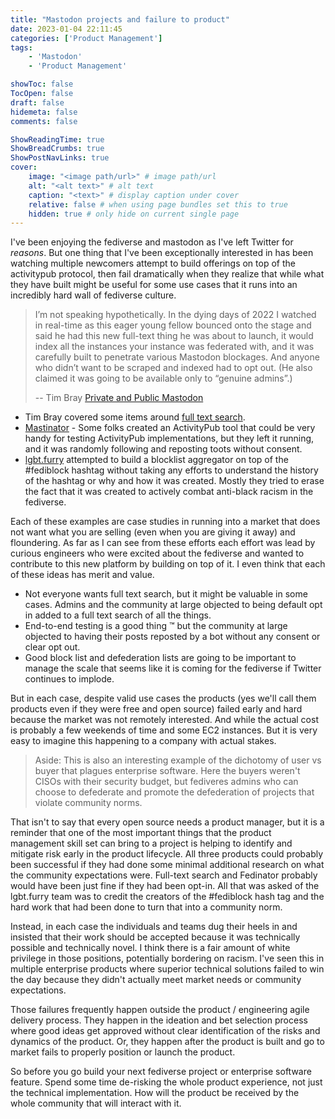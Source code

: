 ```yaml
---
title: "Mastodon projects and failure to product"
date: 2023-01-04 22:11:45
categories: ['Product Management']
tags: 
    - 'Mastodon'
    - 'Product Management'

showToc: false
TocOpen: false
draft: false
hidemeta: false
comments: false

ShowReadingTime: true
ShowBreadCrumbs: true
ShowPostNavLinks: true
cover:
    image: "<image path/url>" # image path/url
    alt: "<alt text>" # alt text
    caption: "<text>" # display caption under cover
    relative: false # when using page bundles set this to true
    hidden: true # only hide on current single page
---
```


I've been enjoying the fediverse and mastodon as I've left Twitter for *reasons*. But one thing that I've been exceptionally interested in has been watching multiple newcomers attempt to build offerings on top of the activitypub protocol, then fail dramatically when they realize that while what they have built might be useful for some use cases that it runs into an incredibly hard wall of fediverse culture.  

> I’m not speaking hypothetically. In the dying days of 2022 I watched in real-time as this eager young fellow bounced onto the stage and said he had this new full-text thing he was about to launch, it would index all the instances your instance was federated with, and it was carefully built to penetrate various Mastodon blockages. And anyone who didn’t want to be scraped and indexed had to opt out. (He also claimed it was going to be available only to “genuine admins”.) 
> 
> -- Tim Bray [Private and Public Mastodon](https://www.tbray.org/ongoing/When/202x/2022/12/30/Mastodon-Privacy-and-Search)

* Tim Bray covered some items around [full text search](https://www.tbray.org/ongoing/When/202x/2022/12/30/Mastodon-Privacy-and-Search).
* [Mastinator](https://mastinator.com/apology/) - Some folks created an ActivityPub tool that could be very handy for testing ActivityPub implementations, but they left it running, and it was randomly following and reposting toots without consent.
* [lgbt.furry](https://furry.lgbt/@updates/109621439802503104) attempted to build a blocklist aggregator on top of the #fediblock hashtag without taking any efforts to understand the history of the hashtag or why and how it was created.  Mostly they tried to erase the fact that it was created to actively combat anti-black racism in the fediverse. 

Each of these examples are case studies in running into a market that does not want what you are selling (even when you are giving it away) and floundering. As far as I can see from these efforts each effort was lead by curious engineers who were excited about the fediverse and wanted to contribute to this new platform by building on top of it. I even think that each of these ideas has merit and value. 

* Not everyone wants full text search, but it might be valuable in some cases.  Admins and the community at large objected to being default opt in added to a full text search of all the things. 
* End-to-end testing is a good thing :tm: but the community at large objected to having their posts reposted by a bot without any consent or clear opt out. 
* Good block list and defederation lists are going to be important to manage the scale that seems like it is coming for the fediverse if Twitter continues to implode.

But in each case, despite valid use cases the products (yes we'll call them products even if they were free and open source) failed early and hard because the market was not remotely interested. And while the actual cost is probably a few weekends of time and some EC2 instances.  But it is very easy to imagine this happening to a company with actual stakes. 

> Aside: This is also an interesting example of the dichotomy of user vs buyer that plagues enterprise software.  Here the buyers weren't CISOs with their security budget, but fediveres admins who can choose to defederate and promote the defederation of projects that violate community norms. 

That isn't to say that every open source needs a product manager, but it is a reminder that one of the most important things that the product management skill set can bring to a project is helping to identify and mitigate risk early in the product lifecycle.  All three products could probably been successful if they had done some minimal additional research on what the community expectations were.  Full-text search and Fedinator probably would have been just fine if they had been opt-in. All that was asked of the lgbt.furry team was to credit the creators of the #fediblock hash tag and the hard work that had been done to turn that into a community norm. 

Instead, in each case the individuals and teams dug their heels in and insisted that their work should be accepted because it was technically possible and technically novel.  I think there is a fair amount of white privilege in those positions, potentially bordering on racism. I've seen this in multiple enterprise products where superior technical solutions failed to win the day because they didn't actually meet market needs or community expectations. 

Those failures frequently happen outside the product / engineering agile delivery process.  They happen in the ideation and bet selection process where good ideas get approved without clear identification of the risks and dynamics of the product. Or, they happen after the product is built and go to market fails to properly position or launch the product. 

So before you go build your next fediverse project or enterprise software feature. Spend some time de-risking the whole product experience, not just the technical implementation.  How will the product be received by the whole community that will interact with it. 
